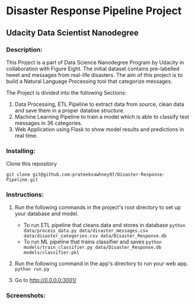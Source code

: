 # Disaster Response Pipeline Project

## Udacity Data Scientist Nanodegree

### Description:

This Project is a part of Data Science Nanodegree Program by Udacity in collaboration with Figure Eight. The initial dataset contains pre-labelled tweet and messages from real-life disasters. The aim of this project is to build a Natural Language Processing tool that categorize messages.

The Project is divided into the following Sections:

1. Data Processing, ETL Pipeline to extract data from source, clean data and save them in a proper databse structure.
2. Machine Learning Pipeline to train a model which is able to classify text messages in 36 categories.
3. Web Application using Flask to show model results and predictions in real time.

### Installing:

Clone this repository

```
git clone git@github.com:prateeksawhney97/Disaster-Response-Pipeline.git
```

### Instructions:
1. Run the following commands in the project's root directory to set up your database and model.

    - To run ETL pipeline that cleans data and stores in database
        `python data/process_data.py data/disaster_messages.csv data/disaster_categories.csv data/Disaster_Response.db`
    - To run ML pipeline that trains classifier and saves
        `python models/train_classifier.py data/Disaster_Response.db models/classifier.pkl`

2. Run the following command in the app's directory to run your web app.
    `python run.py`

3. Go to http://0.0.0.0:3001/

### Screenshots:
